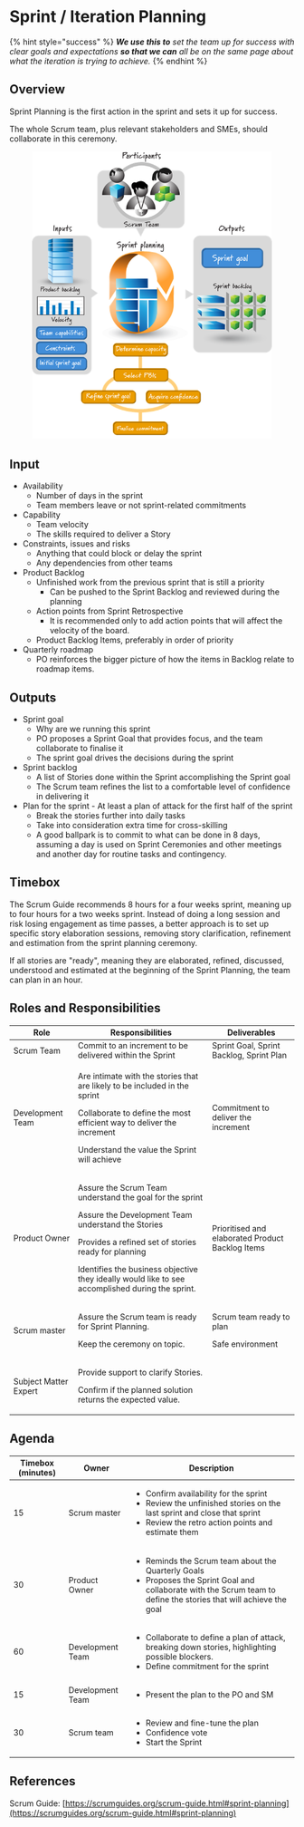 # Sprint / Iteration Planning

{% hint style="success" %}
_**We use this to** set the team up for success with clear goals and expectations **so that we can** all be on the same page about what the iteration is trying to achieve._
{% endhint %}

## Overview <a href="#howtoguide-sprintplanning-overview" id="howtoguide-sprintplanning-overview"></a>

Sprint Planning is the first action in the sprint and sets it up for success.

The whole Scrum team, plus relevant stakeholders and SMEs, should collaborate in this ceremony.

<figure><img src="../../.gitbook/assets/image (6) (1) (1) (1).png" alt=""><figcaption></figcaption></figure>

## Input <a href="#howtoguide-sprintplanning-input" id="howtoguide-sprintplanning-input"></a>

* Availability
  * Number of days in the sprint
  * Team members leave or not sprint-related commitments
* Capability
  * Team velocity
  * The skills required to deliver a Story&#x20;
* Constraints, issues and risks
  * Anything that could block or delay the sprint&#x20;
  * Any dependencies from other teams
* Product Backlog
  * Unfinished work from the previous sprint that is still a priority
    * Can be pushed to the Sprint Backlog and reviewed during the planning
  * Action points from Sprint Retrospective
    * It is recommended only to add action points that will affect the velocity of the board.&#x20;
  * Product Backlog Items, preferably in order of priority
* Quarterly roadmap
  * PO reinforces the bigger picture of how the items in Backlog relate to roadmap items.

## Outputs <a href="#howtoguide-sprintplanning-outputs" id="howtoguide-sprintplanning-outputs"></a>

* Sprint goal
  * Why are we running this sprint
  * PO proposes a Sprint Goal that provides focus, and the team collaborate to finalise it&#x20;
  * The sprint goal drives the decisions during the sprint&#x20;
* Sprint backlog
  * A list of Stories done within the Sprint accomplishing the Sprint goal
  * The Scrum team refines the list to a comfortable level of confidence in delivering it
* Plan for the sprint - At least a plan of attack for the first half of the sprint
  * Break the stories further into daily tasks
  * Take into consideration extra time for cross-skilling
  * A good ballpark is to commit to what can be done in 8 days, assuming a day is used on Sprint Ceremonies and other meetings and another day for routine tasks and contingency.

## Timebox <a href="#howtoguide-sprintplanning-timebox" id="howtoguide-sprintplanning-timebox"></a>

The Scrum Guide recommends 8 hours for a four weeks sprint, meaning up to four hours for a two weeks sprint. Instead of doing a long session and risk losing engagement as time passes, a better approach is to set up specific story elaboration sessions, removing story clarification, refinement and estimation from the sprint planning ceremony.

If all stories are "ready", meaning they are elaborated, refined, discussed, understood and estimated at the beginning of the Sprint Planning, the team can plan in an hour.

## Roles and Responsibilities <a href="#howtoguide-sprintplanning-rolesandresponsibilities" id="howtoguide-sprintplanning-rolesandresponsibilities"></a>

| Role                  | Responsibilities                                                                                                                                                                                                                                                                           | Deliverables                                            |
| --------------------- | ------------------------------------------------------------------------------------------------------------------------------------------------------------------------------------------------------------------------------------------------------------------------------------------ | ------------------------------------------------------- |
| Scrum Team            | Commit to an increment to be delivered within the Sprint                                                                                                                                                                                                                                   | Sprint Goal, Sprint Backlog, Sprint Plan                |
| Development Team      | <p>Are intimate with the stories that are likely to be included in the sprint</p><p>Collaborate to define the most efficient way to deliver the increment</p><p>Understand the value the Sprint will achieve</p>                                                                           | Commitment to deliver the increment                     |
| Product Owner         | <p>Assure the Scrum Team understand the goal for the sprint</p><p>Assure the Development Team understand the Stories</p><p>Provides a refined set of stories ready for planning</p><p>Identifies the business objective they ideally would like to see accomplished during the sprint.</p> | Prioritised and elaborated Product Backlog Items        |
| Scrum master          | <p>Assure the Scrum team is ready for Sprint Planning.</p><p>Keep the ceremony on topic.</p>                                                                                                                                                                                               | <p>Scrum team ready to plan</p><p>Safe environment </p> |
| Subject Matter Expert | <p>Provide support to clarify Stories.</p><p>Confirm if the planned solution returns the expected value.</p>                                                                                                                                                                               | <p><br></p>                                             |

## Agenda <a href="#howtoguide-sprintplanning-agenda" id="howtoguide-sprintplanning-agenda"></a>

| Timebox (minutes) | Owner            | Description                                                                                                                                                                                   |
| ----------------- | ---------------- | --------------------------------------------------------------------------------------------------------------------------------------------------------------------------------------------- |
| 15                | Scrum master     | <ul><li>Confirm availability for the sprint</li><li>Review the unfinished stories on the last sprint and close that sprint</li><li>Review the retro action points and estimate them</li></ul> |
| 30                | Product Owner    | <ul><li>Reminds the Scrum team about the Quarterly Goals</li><li>Proposes the Sprint Goal and collaborate with the Scrum team to define the stories that will achieve the goal</li></ul>      |
| 60                | Development Team | <ul><li>Collaborate to define a plan of attack, breaking down stories, highlighting possible blockers.</li><li>Define commitment for the sprint</li></ul>                                     |
| 15                | Development Team | <ul><li>Present the plan to the PO and SM</li></ul>                                                                                                                                           |
| 30                | Scrum team       | <ul><li>Review and fine-tune the plan</li><li>Confidence vote</li><li>Start the Sprint</li></ul>                                                                                              |

## References

Scrum Guide: [https://scrumguides.org/scrum-guide.html#sprint-planning](https://scrumguides.org/scrum-guide.html#sprint-planning)
